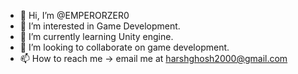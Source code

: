 - 👋 Hi, I’m @EMPERORZER0
- 👀 I’m interested in Game Development.
- 🌱 I’m currently learning Unity engine.
- 💞️ I’m looking to collaborate on game development.
- 📫 How to reach me -> email me at harshghosh2000@gmail.com

<!---
EMPERORZER0/EMPERORZER0 is a ✨ special ✨ repository because its `README.md` (this file) appears on your GitHub profile.
You can click the Preview link to take a look at your changes.
--->
